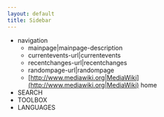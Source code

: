 ```yaml
---
layout: default
title: Sidebar
---
```


-   navigation
    -   mainpage|mainpage-description
    -   currentevents-url|currentevents
    -   recentchanges-url|recentchanges
    -   randompage-url|randompage
    -   [http://www.mediawiki.org|MediaWiki](http://www.mediawiki.org|MediaWiki) home
-   SEARCH
-   TOOLBOX
-   LANGUAGES

